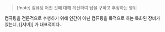 > [!note] 컴퓨팅
> 어떤 것에 대해 계산하여 답을 구하고 추정하는 행위

컴퓨팅을 전문적으로 수행하기 위해 인간이 아닌 컴퓨팅을 목적으로 하는 특화된 장비가 있는데, [[서버]] 가 대표적이다. 
